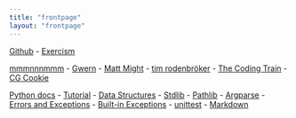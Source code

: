 ```yaml
---
title: "frontpage"
layout: "frontpage"
---
```

[Github](https://github.com/bijumon) - [Exercism](https://exercism.org/profiles/bijumon)

[mmmnnnmmm](https://mmmnnnmmm.com/) - [Gwern](https://gwern.net/index) - [Matt Might](https://matt.might.net/articles/) - [tim rodenbröker](https://timrodenbroeker.de/category/all/) - [The Coding Train](https://thecodingtrain.com/) - [CG Cookie](https://cgcookie.com/)


[Python docs](https://docs.python.org/3/) - [Tutorial](https://docs.python.org/3/tutorial/index.html) - [Data Structures](https://docs.python.org/3/tutorial/datastructures.html) - [Stdlib](https://docs.python.org/3/tutorial/stdlib.html) - [Pathlib](https://docs.python.org/3/library/pathlib.html#pathlib.PurePath.stem) - [Argparse](https://docs.python.org/3/library/argparse.html) - [Errors and Exceptions](https://docs.python.org/3/tutorial/errors.html) - [Built-in Exceptions](https://docs.python.org/3/library/exceptions.html) - [unittest](https://docs.python.org/3/library/unittest.html) - [Markdown](https://python-markdown.github.io/)